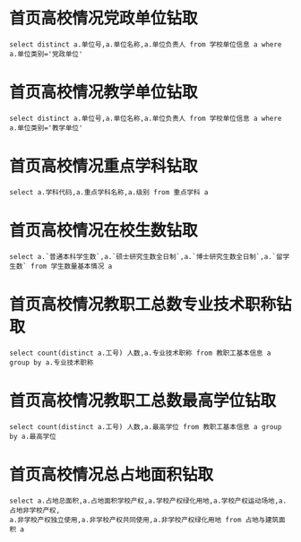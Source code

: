首页高校情况党政单位钻取
===
    select distinct a.单位号,a.单位名称,a.单位负责人 from 学校单位信息 a where a.单位类别='党政单位'

首页高校情况教学单位钻取
===
    select distinct a.单位号,a.单位名称,a.单位负责人 from 学校单位信息 a where a.单位类别='教学单位'

首页高校情况重点学科钻取
===
    select a.学科代码,a.重点学科名称,a.级别 from 重点学科 a

首页高校情况在校生数钻取
===
    select a.`普通本科学生数`,a.`硕士研究生数全日制`,a.`博士研究生数全日制`,a.`留学生数` from 学生数量基本情况 a

首页高校情况教职工总数专业技术职称钻取
===
    select count(distinct a.工号) 人数,a.专业技术职称 from 教职工基本信息 a group by a.专业技术职称

首页高校情况教职工总数最高学位钻取
===
    select count(distinct a.工号) 人数,a.最高学位 from 教职工基本信息 a group by a.最高学位

首页高校情况总占地面积钻取
===
    select a.占地总面积,a.占地面积学校产权,a.学校产权绿化用地,a.学校产权运动场地,a.占地非学校产权,
    a.非学校产权独立使用,a.非学校产权共同使用,a.非学校产权绿化用地 from 占地与建筑面积 a